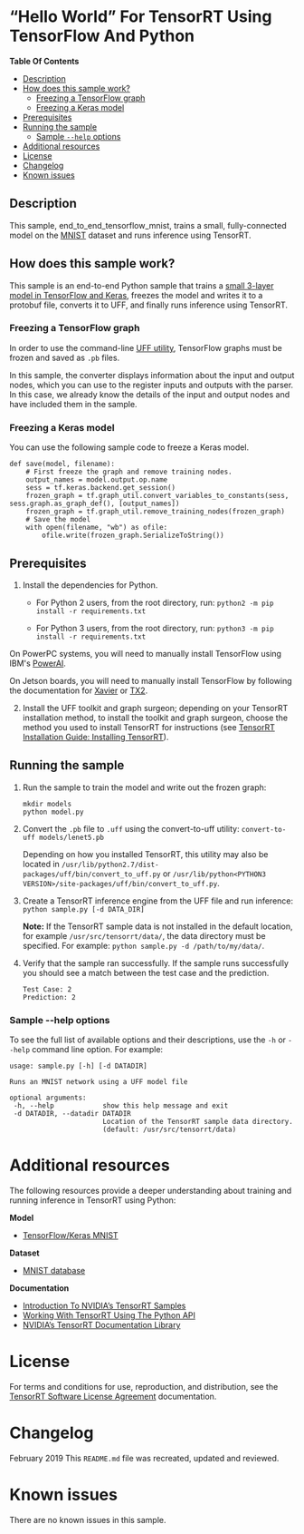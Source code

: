 # “Hello World” For TensorRT Using TensorFlow And Python


**Table Of Contents**
- [Description](#description)
- [How does this sample work?](#how-does-this-sample-work)
	* [Freezing a TensorFlow graph](#freezing-a-tensorflow-graph)
	* [Freezing a Keras model](#freezing-a-keras-model)
- [Prerequisites](#prerequisites)
- [Running the sample](#running-the-sample)
	* [Sample `--help` options](#sample---help-options)
- [Additional resources](#additional-resources)
- [License](#license)
- [Changelog](#changelog)
- [Known issues](#known-issues)

## Description

This sample, end_to_end_tensorflow_mnist, trains a small, fully-connected model on the [MNIST](http://yann.lecun.com/exdb/mnist/) dataset and runs inference using TensorRT.

## How does this sample work?

This sample is an end-to-end Python sample that trains a [small 3-layer model in TensorFlow and Keras](https://www.tensorflow.org/tutorials), freezes the model and writes it to a protobuf file, converts it to UFF, and finally runs inference using TensorRT.

### Freezing a TensorFlow graph

In order to use the command-line [UFF utility](https://docs.nvidia.com/deeplearning/sdk/tensorrt-api/python_api/uff/uff.html), TensorFlow graphs must be frozen and saved as `.pb` files.

In this sample, the converter displays information about the input and output nodes, which you can use to the register inputs and outputs with the parser. In this case, we already know the details of the input and output nodes and have included them in the sample.

### Freezing a Keras model

You can use the following sample code to freeze a Keras model.
```
def save(model, filename):
	# First freeze the graph and remove training nodes.
	output_names = model.output.op.name
	sess = tf.keras.backend.get_session()
	frozen_graph = tf.graph_util.convert_variables_to_constants(sess, sess.graph.as_graph_def(), [output_names])
	frozen_graph = tf.graph_util.remove_training_nodes(frozen_graph)
	# Save the model
	with open(filename, "wb") as ofile:
		ofile.write(frozen_graph.SerializeToString())
```

## Prerequisites

1. Install the dependencies for Python.
	-   For Python 2 users, from the root directory, run:
		`python2 -m pip install -r requirements.txt`

	-   For Python 3 users, from the root directory, run:
		`python3 -m pip install -r requirements.txt`

On PowerPC systems, you will need to manually install TensorFlow using IBM's [PowerAI](https://www.ibm.com/support/knowledgecenter/SS5SF7_1.6.0/navigation/pai_install.htm).

On Jetson boards, you will need to manually install TensorFlow by following the documentation for [Xavier](https://docs.nvidia.com/deeplearning/dgx/install-tf-xavier/index.html) or [TX2](https://docs.nvidia.com/deeplearning/dgx/install-tf-jetsontx2/index.html).

2. Install the UFF toolkit and graph surgeon; depending on your TensorRT installation method, to install the toolkit and graph surgeon, choose the method you used to install TensorRT for instructions (see [TensorRT Installation Guide: Installing TensorRT](https://docs.nvidia.com/deeplearning/sdk/tensorrt-install-guide/index.html#installing)).

## Running the sample

1.  Run the sample to train the model and write out the frozen graph:
	```
	mkdir models
	python model.py
	```

2.  Convert the `.pb` file to `.uff` using the convert-to-uff utility:
	`convert-to-uff models/lenet5.pb`

	Depending on how you installed TensorRT, this utility may also be located in `/usr/lib/python2.7/dist-packages/uff/bin/convert_to_uff.py` or `/usr/lib/python<PYTHON3 VERSION>/site-packages/uff/bin/convert_to_uff.py`.

3.  Create a TensorRT inference engine from the UFF file and run inference:
	`python sample.py [-d DATA_DIR]`

	**Note:** If the TensorRT sample data is not installed in the default location, for example `/usr/src/tensorrt/data/`, the data directory must be specified.
	For example: `python sample.py -d /path/to/my/data/`.

4.  Verify that the sample ran successfully. If the sample runs successfully you should see a match between the test case and the prediction.
	```
	Test Case: 2
	Prediction: 2
	```

### Sample --help options

To see the full list of available options and their descriptions, use the `-h` or `--help` command line option. For example:
```
usage: sample.py [-h] [-d DATADIR]

Runs an MNIST network using a UFF model file

optional arguments:
 -h, --help            show this help message and exit
 -d DATADIR, --datadir DATADIR
                       Location of the TensorRT sample data directory.
                       (default: /usr/src/tensorrt/data)
```

# Additional resources

The following resources provide a deeper understanding about training and running inference in TensorRT using Python:

**Model**
- [TensorFlow/Keras MNIST](https://www.tensorflow.org/tutorials)

**Dataset**
- [MNIST database](http://yann.lecun.com/exdb/mnist/)

**Documentation**
- [Introduction To NVIDIA’s TensorRT Samples](https://docs.nvidia.com/deeplearning/sdk/tensorrt-sample-support-guide/index.html#samples)
- [Working With TensorRT Using The Python API](https://docs.nvidia.com/deeplearning/sdk/tensorrt-developer-guide/index.html#python_topics)
- [NVIDIA’s TensorRT Documentation Library](https://docs.nvidia.com/deeplearning/sdk/tensorrt-archived/index.html)

# License

For terms and conditions for use, reproduction, and distribution, see the [TensorRT Software License Agreement](https://docs.nvidia.com/deeplearning/sdk/tensorrt-sla/index.html) documentation.


# Changelog

February 2019
This `README.md` file was recreated, updated and reviewed.


# Known issues

There are no known issues in this sample.
